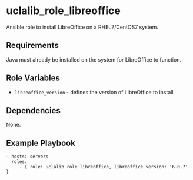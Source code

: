 uclalib_role_libreoffice
=========

Ansible role to install LibreOffice on a RHEL7/CentOS7 system.

Requirements
------------

Java must already be installed on the system for LibreOffice to function.

Role Variables
--------------

* `libreoffice_version` - defines the version of LibreOffice to install

Dependencies
------------

None.

Example Playbook
----------------

    - hosts: servers
      roles:
         - { role: uclalib_role_libreoffice, libreoffice_version: '6.0.7' }

